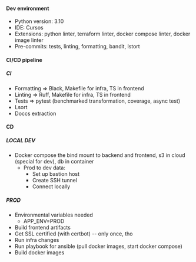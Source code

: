 
#### Dev environment
- Python version: 3.10
- IDE: Cursos
- Extensions: python linter, terraform linter, docker compose linter, docker image linter 
- Pre-commits: tests, linting, formatting, bandit, lstort

#### CI/CD pipeline
##### CI
- Formatting => Black, Makefile for infra, TS in frontend
- Linting => Ruff, Makefile for infra, TS in frontend
- Tests => pytest (benchmarked transformation, coverage, async test)
- Lsort 
- Doccs extraction 
#### CD
##### LOCAL DEV
- Docker compose the bind mount to backend and frontend, s3 in cloud (special for dev), db in container 
  - Prod to dev data:
    - Set up bastion host 
    - Create SSH tunnel
    - Connect locally 
##### PROD
- Environmental variables needed
  - APP_ENV=PROD
- Build frontend artifacts
- Get SSL certified (with certbot) -- only once, tho
- Run infra changes
- Run playbook for ansible (pull docker images, start docker compose)
- Build docker images

